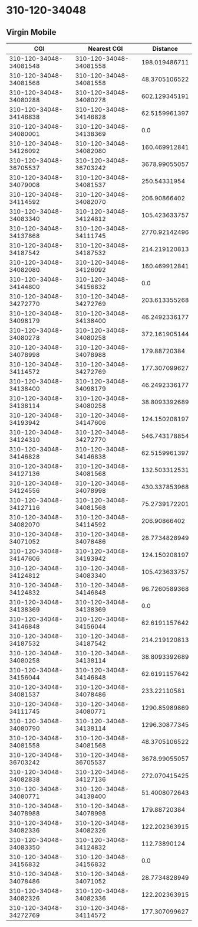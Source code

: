 # 310-120-34048
## Virgin Mobile


| CGI | Nearest CGI | Distance |
|-----|-------------|----------|
| 310-120-34048-34081548 | 310-120-34048-34081558 | 198.019486711 |
| 310-120-34048-34081568 | 310-120-34048-34081558 | 48.3705106522 |
| 310-120-34048-34080288 | 310-120-34048-34080278 | 602.129345191 |
| 310-120-34048-34146838 | 310-120-34048-34146828 | 62.5159961397 |
| 310-120-34048-34080001 | 310-120-34048-34138369 | 0.0 |
| 310-120-34048-34126092 | 310-120-34048-34082080 | 160.469912841 |
| 310-120-34048-36705537 | 310-120-34048-36703242 | 3678.99055057 |
| 310-120-34048-34079008 | 310-120-34048-34081537 | 250.54331954 |
| 310-120-34048-34114592 | 310-120-34048-34082070 | 206.90866402 |
| 310-120-34048-34083340 | 310-120-34048-34124812 | 105.423633757 |
| 310-120-34048-34137868 | 310-120-34048-34111745 | 2770.92142496 |
| 310-120-34048-34187542 | 310-120-34048-34187532 | 214.219120813 |
| 310-120-34048-34082080 | 310-120-34048-34126092 | 160.469912841 |
| 310-120-34048-34144800 | 310-120-34048-34156832 | 0.0 |
| 310-120-34048-34272770 | 310-120-34048-34272769 | 203.613355268 |
| 310-120-34048-34098179 | 310-120-34048-34138400 | 46.2492336177 |
| 310-120-34048-34080278 | 310-120-34048-34080258 | 372.161905144 |
| 310-120-34048-34078998 | 310-120-34048-34078988 | 179.88720384 |
| 310-120-34048-34114572 | 310-120-34048-34272769 | 177.307099627 |
| 310-120-34048-34138400 | 310-120-34048-34098179 | 46.2492336177 |
| 310-120-34048-34138114 | 310-120-34048-34080258 | 38.8093392689 |
| 310-120-34048-34193942 | 310-120-34048-34147606 | 124.150208197 |
| 310-120-34048-34124310 | 310-120-34048-34272770 | 546.743178854 |
| 310-120-34048-34146828 | 310-120-34048-34146838 | 62.5159961397 |
| 310-120-34048-34127136 | 310-120-34048-34081568 | 132.503312531 |
| 310-120-34048-34124556 | 310-120-34048-34078998 | 430.337853968 |
| 310-120-34048-34127116 | 310-120-34048-34081568 | 75.2739172201 |
| 310-120-34048-34082070 | 310-120-34048-34114592 | 206.90866402 |
| 310-120-34048-34071052 | 310-120-34048-34078486 | 28.7734828949 |
| 310-120-34048-34147606 | 310-120-34048-34193942 | 124.150208197 |
| 310-120-34048-34124812 | 310-120-34048-34083340 | 105.423633757 |
| 310-120-34048-34124832 | 310-120-34048-34146848 | 96.7260589368 |
| 310-120-34048-34138369 | 310-120-34048-34138369 | 0.0 |
| 310-120-34048-34146848 | 310-120-34048-34156044 | 62.6191157642 |
| 310-120-34048-34187532 | 310-120-34048-34187542 | 214.219120813 |
| 310-120-34048-34080258 | 310-120-34048-34138114 | 38.8093392689 |
| 310-120-34048-34156044 | 310-120-34048-34146848 | 62.6191157642 |
| 310-120-34048-34081537 | 310-120-34048-34078486 | 233.22110581 |
| 310-120-34048-34111745 | 310-120-34048-34080771 | 1290.85989869 |
| 310-120-34048-34080790 | 310-120-34048-34138114 | 1296.30877345 |
| 310-120-34048-34081558 | 310-120-34048-34081568 | 48.3705106522 |
| 310-120-34048-36703242 | 310-120-34048-36705537 | 3678.99055057 |
| 310-120-34048-34082838 | 310-120-34048-34127136 | 272.070415425 |
| 310-120-34048-34080771 | 310-120-34048-34138400 | 51.4008072643 |
| 310-120-34048-34078988 | 310-120-34048-34078998 | 179.88720384 |
| 310-120-34048-34082336 | 310-120-34048-34082326 | 122.202363915 |
| 310-120-34048-34083350 | 310-120-34048-34124832 | 112.73890124 |
| 310-120-34048-34156832 | 310-120-34048-34156832 | 0.0 |
| 310-120-34048-34078486 | 310-120-34048-34071052 | 28.7734828949 |
| 310-120-34048-34082326 | 310-120-34048-34082336 | 122.202363915 |
| 310-120-34048-34272769 | 310-120-34048-34114572 | 177.307099627 |
